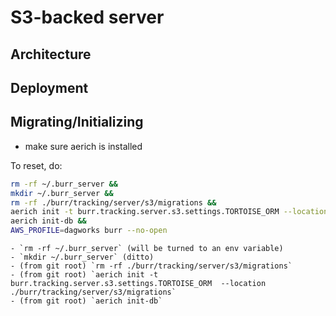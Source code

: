 # S3-backed server

## Architecture

## Deployment

## Migrating/Initializing

- make sure aerich is installed

To reset, do:
```bash
rm -rf ~/.burr_server &&
mkdir ~/.burr_server &&
rm -rf ./burr/tracking/server/s3/migrations &&
aerich init -t burr.tracking.server.s3.settings.TORTOISE_ORM --location ./burr/tracking/server/s3/migrations  &&
aerich init-db &&
AWS_PROFILE=dagworks burr --no-open
```
```
- `rm -rf ~/.burr_server` (will be turned to an env variable)
- `mkdir ~/.burr_server` (ditto)
- (from git root) `rm -rf ./burr/tracking/server/s3/migrations`
- (from git root) `aerich init -t burr.tracking.server.s3.settings.TORTOISE_ORM  --location ./burr/tracking/server/s3/migrations`
- (from git root) `aerich init-db`
